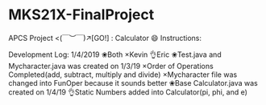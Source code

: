 # MKS21X-FinalProject
APCS Project <(￣︶￣)↗[GO!] : Calculator
😄
Instructions:

Development Log: 1/4/2019
❀Both
×Kevin
👌Eric
 ❀Test.java and Mycharacter.java was created on 1/3/19
 ×Order of Operations Completed(add, subtract, multiply and divide)
 ×Mycharacter file was changed into FunOper because it sounds better
 ❀Base Calculator.java was created on 1/4/19
 👌Static Numbers added into Calculator(pi, phi, and e)
 

